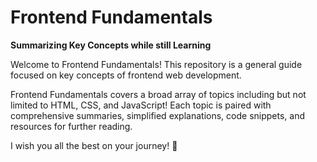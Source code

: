 # Frontend Fundamentals

**Summarizing Key Concepts while still Learning**

Welcome to Frontend Fundamentals! This repository is a general guide focused on key concepts of frontend web development.

Frontend Fundamentals covers a broad array of topics including but not limited to HTML, CSS, and JavaScript! Each topic is paired with comprehensive summaries, simplified explanations, code snippets, and resources for further reading.

I wish you all the best on your journey! 🙌
